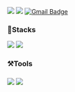 <a href="https://www.instagram.com/wjdwngh293/" target="_blank"><img src="https://img.shields.io/badge/Instagram-E4405F?style=flat-square&logo=Instagram&logoColor=white"/></a>
<a href="https://www.linkedin.com/in/juho-jung/" target="_blank"><img src="https://img.shields.io/badge/Linkedin-0A66C2?style=flat-square&logo=LinkedIn&logoColor=white"/></a>
[![Gmail Badge](https://img.shields.io/badge/Gmail-d14836?style=flat-square&logo=Gmail&logoColor=white&link=mailto:jooho293@gmail.com)](mailto:jooho293@gmail.com)




<h3>💪Stacks</h3>

  
<img src="https://img.shields.io/badge/ios-000000?style=flat-square&logo=Ios&logoColor=white"/> <img src="https://img.shields.io/badge/Swift-F05138?style=flat-square&logo=Swift&logoColor=white"/>


<h3>⚒️Tools<h3>
  
  
  <img src="https://img.shields.io/badge/Xcode-147EFB?style=flat-square&logo=Xcode&logoColor=white"/>   <img src="https://img.shields.io/badge/Git-F05032?style=flat-square&logo=Git&logoColor=white"/>


<!---
JuhoJUNG-Kr/JuhoJUNG-Kr is a ✨ special ✨ repository because its `README.md` (this file) appears on your GitHub profile.
You can click the Preview link to take a look at your changes.
--->
